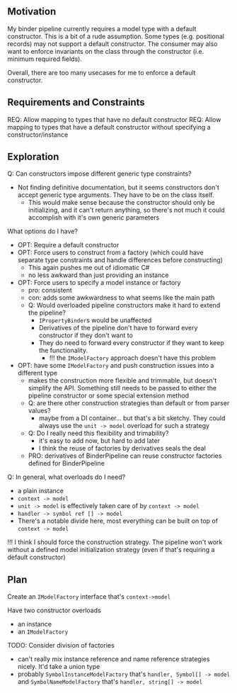 
## Motivation

My binder pipeline currently requires a model type with a default constructor.
This is a bit of a rude assumption. Some types (e.g. positional records) may not support a default constructor.
The consumer may also want to enforce invariants on the class through the constructor (i.e. minimum required fields).

Overall, there are too many usecases for me to enforce a default constructor.

## Requirements and Constraints
REQ: Allow mapping to types that have no default constructor
REQ: Allow mapping to types that have a default constructor without specifying a constructor/instance


## Exploration

Q: Can constructors impose different generic type constraints?
- Not finding definitive documentation, but it seems constructors don't accept generic type arguments. They have to be on the class itself.
  - This would make sense because the constructor should only be initializing, and it can't return anything, so there's not much it could accomplish with it's own generic parameters

What options do I have?
- OPT: Require a default constructor
- OPT: Force users to construct from a factory (which could have separate type constraints and handle differences before constructing)
  - This again pushes me out of idiomatic C#
  - no less awkward than just providing an instance
- OPT: Force users to specify a model instance or factory
  - pro: consistent
  - con: adds some awkwardness to what seems like the main path 
  - Q: Would overloaded pipeline constructors make it hard to extend the pipeline?
    - `IPropertyBinder`s would be unaffected
    - Derivatives of the pipeline don't have to forward every constructor if they don't want to
    - They do need to forward every constructor if they want to keep the functionality. 
      - !!! the `IModelFactory` approach doesn't have this problem
- OPT: have some `IModelFactory` and push construction issues into a different type
  - makes the construction more flexible and trimmable, but doesn't simplify the API. Something still needs to be passed to either the pipeline constructor
  or some special extension method
  - Q: are there other construction strategies than default or from parser values?
    - maybe from a DI container... but that's a bit sketchy. They could always use the `unit -> model` overload for such a strategy
  - Q: Do I really need this flexibility and trimability?
    - it's easy to add now, but hard to add later
    - I think the reuse of factories by derivatives seals the deal
  - PRO: derivatives of BinderPipeline can reuse constructor factories defined for BinderPipeline


Q: In general, what overloads do I need?
- a plain instance
- `context -> model`
- `unit -> model` is effectively taken care of by `context -> model`
- `handler -> symbol ref [] -> model`
- There's a notable divide here, most everything can be built on top of `context -> model`

!!! I think I should force the construction strategy. The pipeline won't work without a defined model initialization strategy (even if that's requiring a default constructor)

## Plan

Create an `IModelFactory` interface that's `context->model`

Have two constructor overloads
- an instance
- an `IModelFactory`

TODO: Consider division of factories
- can't really mix instance reference and name reference strategies nicely. It'd take a union type
- probably `SymbolInstanceModelFactory` that's `handler, Symbol[] -> model` and `SymbolNameModelFactory` that's `handler, string[] -> model`